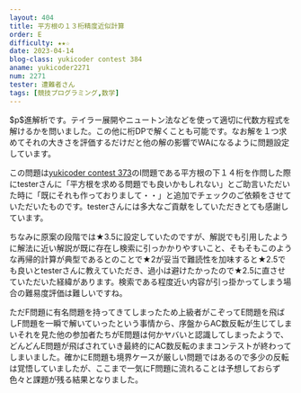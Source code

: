 ```yaml
---
layout: 404
title: 平方根の１３桁精度近似計算
order: E
difficulty: ★★☆
date: 2023-04-14
blog-class: yukicoder contest 384
aname: yukicoder2271
num: 2271
tester: 遭難者さん
tags: [競技プログラミング,数学]
---
```


<p>
$p$進解析です。テイラー展開やニュートン法などを使って適切に代数方程式を解けるかを問いました。この他に桁DPで解くことも可能です。なお解を１つ求めてそれの大きさを評価するだけだと他の解の影響でWAになるように問題設定しています。
</p>
<p>
この問題は<a href="https://p-adic.github.io/yukicoder-contest-373/">yukicoder contest 373</a>のI問題である平方根の下１４桁を作問した際にtesterさんに「平方根を求める問題でも良いかもしれない」とご助言いただいた時に「既にそれも作っておりまして・・」と追加でチェックのご依頼をさせていただいたものです。testerさんには多大なご貢献をしていただきとても感謝しています。
</p>
<p>
ちなみに原案の段階では★3.5に設定していたのですが、解説でも引用したように解法に近い解説が既に存在し検索に引っかかりやすいこと、そもそもこのような再帰的計算が典型であるとのことで★2が妥当で難読性を加味すると★2.5でも良いとtesterさんに教えていただき、過小は避けたかったので★2.5に直させていただいた経緯があります。検索である程度近い内容が引っ掛かってしまう場合の難易度評価は難しいですね。
</p>
<p>
ただF問題に有名問題を持ってきてしまったため上級者がこぞってE問題を飛ばしF問題を一瞬で解いていったという事情から、序盤からAC数反転が生じてしまいそれを見た他の参加者たちがE問題は何かヤバいと認識してしまったようで、どんどんE問題が飛ばされていき最終的にAC数反転のままコンテストが終わってしまいました。確かにE問題も境界ケースが厳しい問題ではあるので多少の反転は覚悟していましたが、ここまで一気にF問題に流れることは予想しておらず色々と課題が残る結果となりました。
</p>

